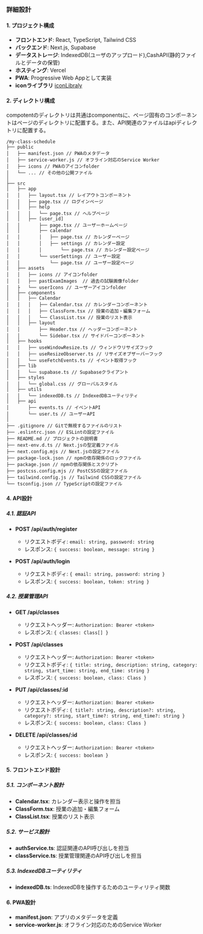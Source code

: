 ### 詳細設計

#### 1. プロジェクト構成
- **フロントエンド**: React, TypeScript, Tailwind CSS
- **バックエンド**: Next.js, Supabase
- **データストレージ**: IndexedDB(ユーザのアップロード),CashAPI(静的ファイルとデータの保管)
- **ホスティング**: Vercel
- **PWA**: Progressive Web Appとして実装
- **iconライブラリ** [iconLibraly](https://tabler.io/icons)

#### 2. ディレクトリ構成
compotentのディレクトリは共通はcomponentsに、ページ固有のコンポーネントはページのディレクトリに配置する。また、API関連のファイルはapiディレクトリに配置する。
```
/my-class-schedule
├── public
│   ├── manifest.json // PWAのメタデータ
│   ├── service-worker.js // オフライン対応のService Worker
│   ├── icons // PWAのアイコンfolder
│   └── ... // その他の公開ファイル
│
├── src
│   ├── app
│   │   ├── layout.tsx // レイアウトコンポーネント
│   │   ├── page.tsx // ログインページ
│   │   ├── help
│   │   │   └── page.tsx // ヘルプページ
│   │   ├── [user_id]
│   │       ├── page.tsx // ユーザーホームページ
│   │       ├── calendar
│   │       │   ├── page.tsx // カレンダーページ
│   │       │   ├── settings // カレンダー設定
│   │       │       └── page.tsx // カレンダー設定ページ
│   │       └── userSettings // ユーザー設定
│   │           └── page.tsx // ユーザー設定ページ
|   ├── assets
│   │   ├── icons // アイコンfolder
│   │   ├── pastExamImages  // 過去の試験画像folder
│   ├   └── userIcons // ユーザーアイコンfolder
│   ├── components
│   │   ├── Calendar
│   │   │   ├── Calendar.tsx // カレンダーコンポーネント
│   │   │   ├── ClassForm.tsx // 授業の追加・編集フォーム
│   │   │   └── ClassList.tsx // 授業のリスト表示
│   │   ├── layout
│   │       ├── Header.tsx // ヘッダーコンポーネント
│   │       └── Sidebar.tsx // サイドバーコンポーネント
│   ├── hooks
│   │   ├── useWindowResize.ts // ウィンドウリサイズフック
│   │   ├── useResizeObserver.ts // リサイズオブザーバーフック
│   │   └── useFetchEvents.ts // イベント取得フック
│   ├── lib
│   │   └── supabase.ts // Supabaseクライアント
│   ├── styles
│   │   └── global.css // グローバルスタイル
│   ├── utils
│   │   └── indexedDB.ts // IndexedDBユーティリティ
│   ├── api
│       ├── events.ts // イベントAPI
│       └── user.ts // ユーザーAPI
│   
├── .gitignore // Gitで無視するファイルのリスト
├── .eslintrc.json // ESLintの設定ファイル
├── README.md // プロジェクトの説明書
├── next-env.d.ts // Next.jsの型定義ファイル
├── next.config.mjs // Next.jsの設定ファイル
├── package-lock.json // npmの依存関係のロックファイル
├── package.json // npmの依存関係とスクリプト
├── postcss.config.mjs // PostCSSの設定ファイル
├── tailwind.config.js // Tailwind CSSの設定ファイル
└── tsconfig.json // TypeScriptの設定ファイル
```

#### 4. API設計

##### 4.1. 認証API
- **POST /api/auth/register**
  - リクエストボディ: ` email: string, password: string `
  - レスポンス: `{ success: boolean, message: string }`

- **POST /api/auth/login**
  - リクエストボディ: `{ email: string, password: string }`
  - レスポンス: `{ success: boolean, token: string }`

##### 4.2. 授業管理API
- **GET /api/classes**
  - リクエストヘッダー: `Authorization: Bearer <token>`
  - レスポンス: `{ classes: Class[] }`

- **POST /api/classes**
  - リクエストヘッダー: `Authorization: Bearer <token>`
  - リクエストボディ: `{ title: string, description: string, category: string, start_time: string, end_time: string }`
  - レスポンス: `{ success: boolean, class: Class }`

- **PUT /api/classes/:id**
  - リクエストヘッダー: `Authorization: Bearer <token>`
  - リクエストボディ: `{ title?: string, description?: string, category?: string, start_time?: string, end_time?: string }`
  - レスポンス: `{ success: boolean, class: Class }`

- **DELETE /api/classes/:id**
  - リクエストヘッダー: `Authorization: Bearer <token>`
  - レスポンス: `{ success: boolean }`

#### 5. フロントエンド設計

##### 5.1. コンポーネント設計
- **Calendar.tsx**: カレンダー表示と操作を担当
- **ClassForm.tsx**: 授業の追加・編集フォーム
- **ClassList.tsx**: 授業のリスト表示

##### 5.2. サービス設計
- **authService.ts**: 認証関連のAPI呼び出しを担当
- **classService.ts**: 授業管理関連のAPI呼び出しを担当

##### 5.3. IndexedDBユーティリティ
- **indexedDB.ts**: IndexedDBを操作するためのユーティリティ関数

#### 6. PWA設計
- **manifest.json**: アプリのメタデータを定義
- **service-worker.js**: オフライン対応のためのService Worker

